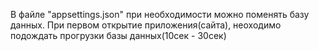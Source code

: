 В файле "appsettings.json" при необходимости можно поменять базу данных.
При первом открытие приложения(сайта), неоходимо подождать прогрузки базы данных(10сек - 30сек)
